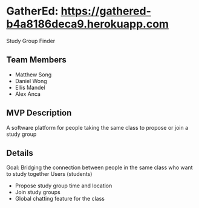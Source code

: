 # GatherEd: https://gathered-b4a8186deca9.herokuapp.com

Study Group Finder

## Team Members

-   Matthew Song
-   Daniel Wong
-   Ellis Mandel
-   Alex Anca

## MVP Description

A software platform for people taking the same class to propose or join a study group

## Details

Goal: Bridging the connection between people in the same class who want to study together
Users (students)

-   Propose study group time and location
-   Join study groups
-   Global chatting feature for the class

